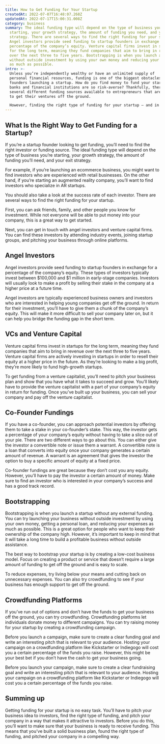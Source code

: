 ```yaml
---
title: How to Get Funding for Your Startup
createdAt: 2022-07-07T16:48:07.268Z
updatedAt: 2022-07-17T15:00:31.008Z
category: business
summary: The ideal funding type will depend on the type of business you’re
  starting, your growth strategy, the amount of funding you need, and your exit
  strategy. There are several ways to find the right funding for your startup.
  Angel investors provide seed funding to startup founders in exchange for a
  percentage of the company’s equity. Venture capital firms invest in startups
  for the long term, meaning they fund companies that aim to bring in revenue
  over the next three to five years. Bootstrapping is when you launch a startup
  without outside investment by using your own money and reducing your expenses
  as much as possible.
intro: >-
  Unless you’re independently wealthy or have an unlimited supply of
  personal financial resources, funding is one of the biggest obstacles for
  founders launching a startup. How do you find money to fund your startup when
  banks and financial institutions are so risk-averse? Thankfully, there are
  several different funding sources available to entrepreneurs that are looking
  to get their ventures off the ground. 

  However, finding the right type of funding for your startup – and in the appropriate amount – can be tricky. There are many things to consider before committing equity to someone else’s idea or launching a crowdfunding campaign. Making the right decision upfront can make all the difference later on, which is why we’ve outlined some helpful information on how to get funding for your startup.
---
```


## What Is the Right Way to Get Funding for a Startup?

If you’re a startup founder looking to get funding, you’ll need to find the right investor or funding source. The ideal funding type will depend on the type of business you’re starting, your growth strategy, the amount of funding you’ll need, and your exit strategy.

For example, if you’re launching an ecommerce business, you might want to find investors who are experienced with retail businesses. On the other hand, if you’re starting an augmented reality company, you’ll want to find investors who specialize in AR startups.

You should also take a look at the success rate of each investor. There are several ways to find the right funding for your startup.

First, you can ask friends, family, and other people you know for investment. While not everyone will be able to put money into your company, this is a great way to get started.

Next, you can get in touch with angel investors and venture capital firms. You can find these investors by attending industry events, joining startup groups, and pitching your business through online platforms.

## Angel Investors

Angel investors provide seed funding to startup founders in exchange for a percentage of the company’s equity. These types of investors typically invest between $100,000 and $1 million in early-stage companies. Investors will usually look to make a profit by selling their stake in the company at a higher price at a future time.

Angel investors are typically experienced business owners and investors who are interested in helping young companies get off the ground. In return for their investment, you’ll have to give them a chunk of the company’s equity. This will make it more difficult to sell your company later on, but it can help you bridge the funding gap in the short term.

## VCs and Venture Capital

Venture capital firms invest in startups for the long term, meaning they fund companies that aim to bring in revenue over the next three to five years. Venture capital firms are actively investing in startups in order to resell their equity at a higher price in the future. As they’re looking to make a big profit, they’re more likely to fund high-growth startups.

To get funding from a venture capitalist, you’ll need to pitch your business plan and show that you have what it takes to succeed and grow. You’ll likely have to provide the venture capitalist with a part of your company’s equity in return for funding. Once you’ve built up your business, you can sell your company and pay off the venture capitalist.

## Co-Founder Fundings

If you have a co-founder, you can approach potential investors by offering them to take a stake in your co-founder’s stake. This way, the investor gets a percentage of your company’s equity without having to take a slice out of your pie. There are two different ways to go about this. You can either give the investor a convertible note or issue them a warrant. A convertible note is a loan that converts into equity once your company generates a certain amount of revenue. A warrant is an agreement that gives the investor the option to buy a specific amount of equity at a fixed price.

Co-founder fundings are great because they don’t cost you any equity. However, you’ll have to pay the investor a certain amount of money. Make sure to find an investor who is interested in your company’s success and has a good track record.

## Bootstrapping

Bootstrapping is when you launch a startup without any external funding. You can try launching your business without outside investment by using your own money, getting a personal loan, and reducing your expenses as much as possible. This is a great option for people who want to keep their ownership of the company high. However, it’s important to keep in mind that it will take a long time to build a profitable business without outside assistance.

The best way to bootstrap your startup is by creating a low-cost business model. Focus on creating a product or service that doesn’t require a large amount of funding to get off the ground and is easy to scale.

To reduce expenses, try living below your means and cutting back on unnecessary expenses. You can also try crowdfunding to see if your business has enough support to get off the ground.

## Crowdfunding Platforms

If you’ve run out of options and don’t have the funds to get your business off the ground, you can try crowdfunding. Crowdfunding platforms let individuals donate money to different campaigns. You can try raising money for your startup by creating a crowdfunding campaign.

Before you launch a campaign, make sure to create a clear funding goal and write an interesting pitch that is relevant to your audience. Hosting your campaign on a crowdfunding platform like Kickstarter or Indiegogo will cost you a certain percentage of the funds you raise. However, this might be your best bet if you don’t have the cash to get your business going.

Before you launch your campaign, make sure to create a clear fundraising goal and write an interesting pitch that is relevant to your audience. Hosting your campaign on a crowdfunding platform like Kickstarter or Indiegogo will cost you a certain percentage of the funds you raise.

## Summing up

Getting funding for your startup is no easy task. You’ll have to pitch your business idea to investors, find the right type of funding, and pitch your company in a way that makes it attractive to investors. Before you do this, you’ll want to make sure that your business is ready to receive funding. This means that you’ve built a solid business plan, found the right type of funding, and pitched your company in a compelling way.

